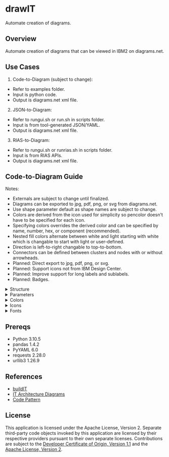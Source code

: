 # drawIT
Automate creation of diagrams.

## Overview

Automate creation of diagrams that can be viewed in IBM2 on diagrams.net.

## Use Cases

1. Code-to-Diagram (subject to change): 
  - Refer to examples folder.
  - Input is python code.
  - Output is diagrams.net xml file.
2. JSON-to-Diagram:
  - Refer to rungui.sh or run.sh in scripts folder.
  - Input is from tool-generated JSON/YAML.
  - Output is diagrams.net xml file.
3. RIAS-to-Diagram:
  - Refer to rungui.sh or runrias.sh in scripts folder.
  - Input is from RIAS APIs.
  - Output is diagrams.net xml file.

## Code-to-Diagram Guide

Notes:

- Externals are subject to change until finalized.
- Diagrams can be exported to jpg, pdf, png, or svg from diagrams.net.
- Use shape parameter default as shape names are subject to change.
- Colors are derived from the icon used for simplicity so pencolor doesn't have to be specified for each icon.
- Specifying colors overrides the derived color and can be specified by name, number, hex, or component (recommended).
- Nested fill colors alternate between white and light starting with white which is changable to start with light or user-defined.
- Direction is left-to-right changable to top-to-bottom. 
- Connectors can be defined between clusters and nodes with or without arrowheads.
- Planned: Direct export to jpg, pdf, png, or svg.
- Planned: Support icons not from IBM Design Center.
- Planned: Improve support for long labels and sublabels.
- Planned: Badges.

<details><summary>Structure</summary>

    from drawit import Diagram, Cluster, Node, Edge

        with Diagram(...):

            with Cluster(...):
                node1 = Node(...)

                with Cluster(...) as cluster2:
                    node2 = Node(...)

                with Cluster(...):
                    node3 = Node(...)
                    node4 = Node(...)

                    # No arrow line between node3 and node4.
                    node3 - node4
    
                    # Single arrow line from node4 to node3.
                    node3 << node4
                    node3 << Edge(label="arrow") << node4  

                    # Single arrow line from node3 to node4.
                    node3 >> node4
                    node3 >> Edge(label="arrow") >> node4  

                    # Double arrow line between node3 and node4.
                    node3 << Edge(label="arrow") >> node4  

                # Single arrow line from cluster2 to node1.
                node1 << cluster2

</details>

<details><summary>Parameters</summary>

<p>
Diagram:
</p>

- name
- filename
- direction = LR (left-to-right), TB (top-to-bottom) for all shapes - not currently enabled
- alternate = WHITE (white-to-light), LIGHT (light-to-white, USER (user-defined)
- provider = ANY (logical), IBM (prescribed)
- outformat = JPG, PDF, PNG, SVG, XML - not currently enabled

<p>
Cluster:
</p>

- label = primary label
- sublabel = secondary text
- icon = name of icon
- shape = COMPONENT, LOCATION, NODE, ZONE
- pencolor = medium and dark line colors from IBM Color Palette
- bgcolor = light fill colors from IBM Color Palette or white or transparent
- direction = LR, TB - for nested shapes
- alternate = WHITE, LIGHT, USER - for nested clusters, not currently enabled
- provider = ANY, IBM - for nested shapes, not currently enabled
- fontname = IBM Plex Sans fonts
- fontsize = numeric value, defaults to 14
- badgetext = not currently enabled, fontsize is 12
- badgeshape = not currently enabled
- badgepencolor = not currently enabled 
- badgebgcolor = not currently enabled

<p>
Node:
</p>

- label = primary label
- sublabel = secondary text
- icon = name of icon
- shape = COMPONENT, NODE
- pencolor = medium and dark line colors from IBM Color Palette
- bgcolor = light fill colors from IBM Color Palette or white or transparent
- fontname = IBM Plex Sans fonts
- fontsize = numeric value, defaults to 14
- badgetext = not currently enabled, fontsize is 12
- badgeshape = not currently enabled
- badgepencolor = not currently enabled 
- badgebgcolor = not currently enabled

</details>

<details><summary>Colors</summary>

<p>
Medium Line (pencolor):
</p>

| Name | Number | Hex | Component |
| --- | --- | --- | --- |
| red | red50 | #fa4d56 | security |
| magenta | magenta50 | #ee5396 | devops |
| purple | purple50 | #a56eff | applications |
| blue | blue60 | #0f62fe | data, storage |
| cyan | cyan50 | #1192e8 | network |
| teal | teal50 | #009d9a | management |
| green | green60 | #198038 | compute, services |
| yellow | yellow50 | #b28600 | (limited use) |
| orange | orange50 | #eb6200 | (limited use) |
| coolgray | coolgray50 | #878d96 | backend, industry, location |
| gray | gray50 |  #8d8d8d | (not currently used) |
| warmgray | warmgray50 | #8f8b8b | (not currently used) |
| black | black | #000000 | user |

<p>
Dark Line (pencolor):
</p>

| Name | Number | Hex | Component |
| --- | --- | --- | --- |
| darkred | red70 | #a2191f |  (not currently used) |
| darkmagenta | magenta70 | #9f1853 | (not currently used) |
| darkpurple | purple70 | #6929c4 | (not currently used) |
| darkblue | blue80 | #002d9c | (not currently used) |
| darkcyan | cyan70 | #00539a | (not currently used) |
| darkteal | teal70 | #005d5d | (not currently used) |
| darkgreen | grean80 | #044317 | (not currently used) |
| darkyellow | yellow70 | #684e00 | (limited use) |
| darkorange | orange70 | #8a3800 | (limited use) |
| darkcoolgray | coolgray70 | #4d5358 | (not currently used) |
| darkgray | gray70 | #525252 | (not currently used) |
| darkwarmgray | warmgray70 | #565151 | (not currently used) |

<p>
Light Fill (bgcolor):
</p>

| Name | Number | Hex | Component |
| --- | --- | --- | --- |
| lightred | red10 | #fff1f1 | security |
| lightmagenta | magenta10 | #fff0f7 | devops |
| lightpurple | purple10 | #f6f2ff | applications |
| lightblue | blue10 | #edf5ff | data, storage |
| lightcyan | cyan10 | #e5f6ff | network |
| lightteal | teal10 | #d9fbfb | management |
| lightgreen | green10 | #defbe6 | compute, services |
| lightyellow | yellow10 | #fcf4d6 | (limited use) |
| lightorange | orange10 | #fff2e8 | (limited use) |
| lightcoolgray | coolgray10 | #f2f4f8 | backend, industry, location |
| lightgray | gray10 | #f4f4f4 | (not currently used) |
| lightwarmgray | warmgray10 | #f7f3f2 | (not currently used) |
| white | white | #ffffff | (alternating fills) |
| none | none | none | (zone fills) |

</details>

<details><summary>Icons</summary>

<p>
TBD
</p>

</details>

<details><summary>Fonts</summary>

<p>
Font Names:
</p>

- IBM Plex Sans
- IBM Plex Sans Arabic
- IBM Plex Sans Devanagari
- IBM Plex Sans Hebrew
- IBM Plex Sans JP
- IBM Plex Sans KR
- IBM Plex Sans Thai

</details>

## Prereqs

- Python 3.10.5
- pandas 1.4.2
- PyYAML 6.0
- requests 2.28.0
- urllib3 1.26.9

## References

- [buildIT](https://github.com/IBM/buildit)
- [IT Architecture Diagrams](https://github.com/IBM/it-architecture-diagrams)
- [Code Pattern](https://github.com/IBM/codepattern-multitier-vpc)

## License

This application is licensed under the Apache License, Version 2.  Separate third-party code objects invoked by this application are licensed by their respective providers pursuant to their own separate licenses.  Contributions are subject to the [Developer Certificate of Origin, Version 1.1](https://developercertificate.org/) and the [Apache License, Version 2](https://www.apache.org/licenses/LICENSE-2.0.txt).

